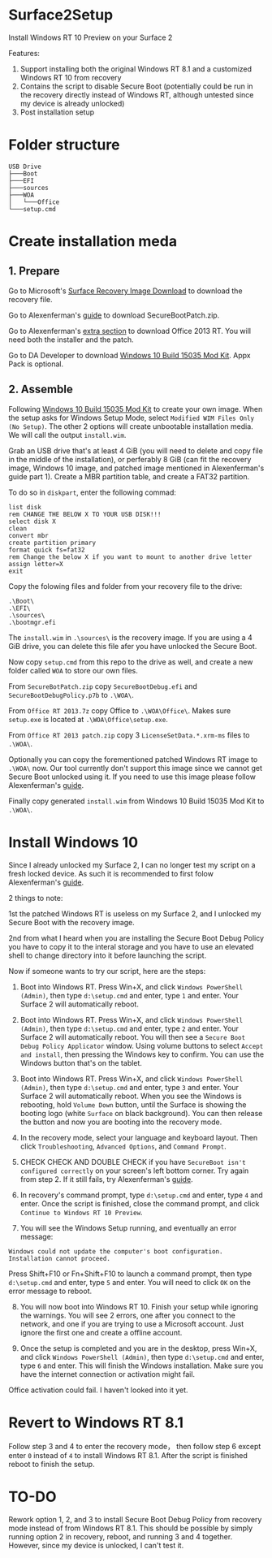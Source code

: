 # Surface2Setup
Install Windows RT 10 Preview on your Surface 2

Features:

1. Support installing both the original Windows RT 8.1 and a customized Windows RT 10 from recovery
2. Contains the script to disable Secure Boot (potentially could be run in the recovery directly instead of Windows RT, although untested since my device is already unlocked)
3. Post installation setup  

# Folder structure

    USB Drive
    ├───Boot
    ├───EFI
    ├───sources
    ├───WOA
    │   └───Office
    └───setup.cmd

# Create installation meda

## 1. Prepare

Go to Microsoft's [Surface Recovery Image Download](https://support.microsoft.com/en-us/surface-recovery-image) to download the recovery file.

Go to Alexenferman's [guide](https://www.alexenferman.com/articles/SurfaceRT/W10-OA-SurfaceRT.html) to download SecureBootPatch.zip.

Go to Alexenferman's [extra section](https://old.alexenferman.com/devices/extras-windows-10-oa) to download Office 2013 RT. You will need both the installer and the patch.

Go to DA Developer to download [Windows 10 Build 15035 Mod Kit](https://forum.xda-developers.com/t/windows-10-build-15035-mod-kit.4232301/). Appx Pack is optional.

## 2. Assemble

Following [Windows 10 Build 15035 Mod Kit](https://forum.xda-developers.com/t/windows-10-build-15035-mod-kit.4232301/) to create your own image. When the setup asks for Windows Setup Mode, select `Modified WIM Files Only (No Setup)`. The other 2 options will create unbootable installation media. We will call the output `install.wim`.

Grab an USB drive that's at least 4 GiB (you will need to delete and copy file in the middle of the installation), or perferably 8 GiB (can fit the recovery image, Windows 10 image, and patched image mentioned in Alexenferman's guide part 1). Create a MBR partition table, and create a FAT32 partition.

To do so in `diskpart`, enter the following commad:
```
list disk
rem CHANGE THE BELOW X TO YOUR USB DISK!!!
select disk X
clean
convert mbr
create partition primary
format quick fs=fat32
rem Change the below X if you want to mount to another drive letter
assign letter=X
exit
```

Copy the folowing files and folder from your recovery file to the drive:
```
.\Boot\
.\EFI\
.\sources\
.\bootmgr.efi
```

The `install.wim` in `.\sources\` is the recovery image. If you are using a 4 GiB drive, you can delete this file afer you have unlocked the Secure Boot.

Now copy `setup.cmd` from this repo to the drive as well, and create a new folder called `WOA` to store our own files.

From `SecureBotPatch.zip` copy `SecureBootDebug.efi` and `SecureBootDebugPolicy.p7b` to `.\WOA\`.

From `Office RT 2013.7z` copy Office to `.\WOA\Office\`. Makes sure `setup.exe` is located at `.\WOA\Office\setup.exe`.

From `Office RT 2013 patch.zip` copy 3 `LicenseSetData.*.xrm-ms` files to `.\WOA\`.

Optionally you can copy the forementioned patched Windows RT image to `.\WOA\` now. Our tool currently don't support this image since we cannot get Secure Boot unlocked using it. If you need to use this image please follow Alexenferman's [guide](https://www.alexenferman.com/articles/SurfaceRT/W10-OA-SurfaceRT.html).

Finally copy generated `install.wim` from Windows 10 Build 15035 Mod Kit to `.\WOA\`.

# Install Windows 10
Since I already unlocked my Surface 2, I can no longer test my script on a fresh locked device. As such it is recommended to first folow Alexenferman's [guide](https://www.alexenferman.com/articles/SurfaceRT/W10-OA-SurfaceRT.html).

2 things to note:

1st the patched Windows RT is useless on my Surface 2, and I unlocked my Secure Boot with the recovery image.

2nd from what I heard when you are installing the Secure Boot Debug Policy you have to copy it to the interal storage and you have to use an elevated shell to change directory into it before launching the script.

Now if someone wants to try our script, here are the steps:

1. Boot into Windows RT. Press Win+X, and click `Windows PowerShell (Admin)`, then type `d:\setup.cmd` and enter, type `1` and enter. Your Surface 2 will automatically reboot.

2. Boot into Windows RT. Press Win+X, and click `Windows PowerShell (Admin)`, then type `d:\setup.cmd` and enter, type `2` and enter. Your Surface 2 will automatically reboot. You will then see a `Secure Boot Debug Policy Applicator` window. Using volume buttons to select `Accept and install`, then pressing the Windows key to confirm. You can use the Windows button that's on the tablet.

3. Boot into Windows RT. Press Win+X, and click `Windows PowerShell (Admin)`, then type `d:\setup.cmd` and enter, type `3` and enter. Your Surface 2 will automatically reboot. When you see the Windows is rebooting, hold `Volume Down` button, until the Surface is showing the booting logo (white `Surface` on black background). You can then release the button and now you are booting into the recovery mode.

4. In the recovery mode, select your language and keyboard layout. Then click `Troubleshooting`, `Advanced Options`, and `Command Prompt`.

5. CHECK CHECK AND DOUBLE CHECK if you have `SecureBoot isn't configured correctly` on your screen's left bottom corner. Try again from step 2. If it still fails, try Alexenferman's [guide](https://www.alexenferman.com/articles/SurfaceRT/W10-OA-SurfaceRT.html).

6. In recovery's command prompt, type `d:\setup.cmd` and enter, type `4` and enter. Once the script is finished, close the command prompt, and click `Continue to Windows RT 10 Preview`. 

7. You will see the Windows Setup running, and eventually an error message:
```
Windows could not update the computer's boot configuration. Installation cannot proceed.
```
Press Shift+F10 or Fn+Shift+F10 to launch a command prompt, then type `d:\setup.cmd` and enter, type `5` and enter. You will need to click `OK` on the error message to reboot.

8. You will now boot into Windows RT 10. Finish your setup while ignoring the warnings. You will see 2 errors, one after you connect to the network, and one if you are trying to use a Microsoft account. Just ignore the first one and create a offline account.

9. Once the setup is completed and you are in the desktop, press Win+X, and click `Windows PowerShell (Admin)`, then type `d:\setup.cmd` and enter, type `6` and enter. This will finish the Windows installation. Make sure you have the internet connection or activation might fail.

Office activation could fail. I haven't looked into it yet.

# Revert to Windows RT 8.1

Follow step 3 and 4 to enter the recovery mode， then follow step 6 except enter `0` instead of `4` to install Windows RT 8.1. After the script is finished reboot to finish the setup.

# TO-DO

Rework option 1, 2, and 3 to install Secure Boot Debug Policy from recovery mode instead of from Windows RT 8.1. This should be possible by simply running option 2 in recovery, reboot, and running 3 and 4 together. However, since my device is unlocked, I can't test it.
